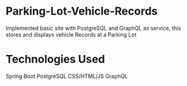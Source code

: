# Parking-Lot-Vehicle-Records
Implemented basic site with PostgreSQL and GraphQL as service, this stores and displays vehicle Records at a Parking Lot

# Technologies Used
Spring Boot
PostgreSQL
CSS/HTML/JS
GraphQL
